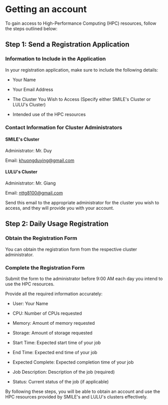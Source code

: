 # Getting an account

To gain access to High-Performance Computing (HPC) resources, follow the steps outlined below:

## Step 1: Send a Registration Application

### Information to Include in the Application

In your registration application, make sure to include the following details:

* Your Name

* Your Email Address

* The Cluster You Wish to Access (Specify either SMILE's Cluster or LULU's Cluster)

* Intended use of the HPC resources

### Contact Information for Cluster Administrators

#### SMILE's Cluster

Administrator: Mr. Duy

Email: khuongduying@gmail.com

#### LULU's Cluster

Administrator: Mr. Giang

Email: nttg8100@gmail.com

Send this email to the appropriate administrator for the cluster you wish to access, and they will provide you with your account.

## Step 2: Daily Usage Registration

### Obtain the Registration Form

You can obtain the registration form from the respective cluster administrator.

### Complete the Registration Form

Submit the form to the administrator before 9:00 AM each day you intend to use the HPC resources. 

Provide all the required information accurately:

* User: Your Name

* CPU: Number of CPUs requested

* Memory: Amount of memory requested

* Storage: Amount of storage requested

* Start Time: Expected start time of your job

* End Time: Expected end time of your job

* Expected Complete: Expected completion time of your job

* Job Description: Description of the job (required)

* Status: Current status of the job (if applicable)

By following these steps, you will be able to obtain an account and use the HPC resources provided by SMILE's and LULU's clusters effectively.





